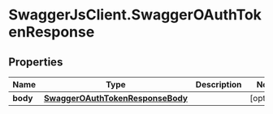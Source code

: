 # SwaggerJsClient.SwaggerOAuthTokenResponse

## Properties
Name | Type | Description | Notes
------------ | ------------- | ------------- | -------------
**body** | [**SwaggerOAuthTokenResponseBody**](SwaggerOAuthTokenResponseBody.md) |  | [optional] 


